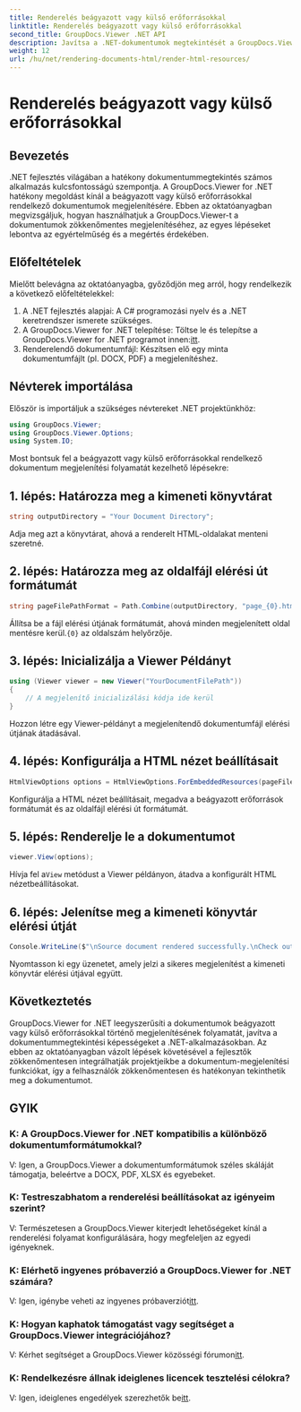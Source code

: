 ```yaml
---
title: Renderelés beágyazott vagy külső erőforrásokkal
linktitle: Renderelés beágyazott vagy külső erőforrásokkal
second_title: GroupDocs.Viewer .NET API
description: Javítsa a .NET-dokumentumok megtekintését a GroupDocs.Viewer segítségével a zökkenőmentes megjelenítés érdekében. Kövesse oktatóanyagunkat a hatékony integráció és a kiváló felhasználói élmény érdekében.
weight: 12
url: /hu/net/rendering-documents-html/render-html-resources/
---
```


# Renderelés beágyazott vagy külső erőforrásokkal

## Bevezetés

.NET fejlesztés világában a hatékony dokumentummegtekintés számos alkalmazás kulcsfontosságú szempontja. A GroupDocs.Viewer for .NET hatékony megoldást kínál a beágyazott vagy külső erőforrásokkal rendelkező dokumentumok megjelenítésére. Ebben az oktatóanyagban megvizsgáljuk, hogyan használhatjuk a GroupDocs.Viewer-t a dokumentumok zökkenőmentes megjelenítéséhez, az egyes lépéseket lebontva az egyértelműség és a megértés érdekében.

## Előfeltételek

Mielőtt belevágna az oktatóanyagba, győződjön meg arról, hogy rendelkezik a következő előfeltételekkel:

1. A .NET fejlesztés alapjai: A C# programozási nyelv és a .NET keretrendszer ismerete szükséges.
2.  A GroupDocs.Viewer for .NET telepítése: Töltse le és telepítse a GroupDocs.Viewer for .NET programot innen:[itt](https://releases.groupdocs.com/viewer/net/).
3. Renderelendő dokumentumfájl: Készítsen elő egy minta dokumentumfájlt (pl. DOCX, PDF) a megjelenítéshez.

## Névterek importálása

Először is importáljuk a szükséges névtereket .NET projektünkhöz:

```csharp
using GroupDocs.Viewer;
using GroupDocs.Viewer.Options;
using System.IO;
```

Most bontsuk fel a beágyazott vagy külső erőforrásokkal rendelkező dokumentum megjelenítési folyamatát kezelhető lépésekre:

## 1. lépés: Határozza meg a kimeneti könyvtárat

```csharp
string outputDirectory = "Your Document Directory";
```

Adja meg azt a könyvtárat, ahová a renderelt HTML-oldalakat menteni szeretné.

## 2. lépés: Határozza meg az oldalfájl elérési út formátumát

```csharp
string pageFilePathFormat = Path.Combine(outputDirectory, "page_{0}.html");
```

Állítsa be a fájl elérési útjának formátumát, ahová minden megjelenített oldal mentésre kerül.`{0}` az oldalszám helyőrzője.

## 3. lépés: Inicializálja a Viewer Példányt

```csharp
using (Viewer viewer = new Viewer("YourDocumentFilePath"))
{
    // A megjelenítő inicializálási kódja ide kerül
}
```

Hozzon létre egy Viewer-példányt a megjelenítendő dokumentumfájl elérési útjának átadásával.

## 4. lépés: Konfigurálja a HTML nézet beállításait

```csharp
HtmlViewOptions options = HtmlViewOptions.ForEmbeddedResources(pageFilePathFormat);
```

Konfigurálja a HTML nézet beállításait, megadva a beágyazott erőforrások formátumát és az oldalfájl elérési út formátumát.

## 5. lépés: Renderelje le a dokumentumot

```csharp
viewer.View(options);
```

 Hívja fel a`View` metódust a Viewer példányon, átadva a konfigurált HTML nézetbeállításokat.

## 6. lépés: Jelenítse meg a kimeneti könyvtár elérési útját

```csharp
Console.WriteLine($"\nSource document rendered successfully.\nCheck output in: {outputDirectory}");
```

Nyomtasson ki egy üzenetet, amely jelzi a sikeres megjelenítést a kimeneti könyvtár elérési útjával együtt.

## Következtetés

GroupDocs.Viewer for .NET leegyszerűsíti a dokumentumok beágyazott vagy külső erőforrásokkal történő megjelenítésének folyamatát, javítva a dokumentummegtekintési képességeket a .NET-alkalmazásokban. Az ebben az oktatóanyagban vázolt lépések követésével a fejlesztők zökkenőmentesen integrálhatják projektjeikbe a dokumentum-megjelenítési funkciókat, így a felhasználók zökkenőmentesen és hatékonyan tekinthetik meg a dokumentumot.

## GYIK

### K: A GroupDocs.Viewer for .NET kompatibilis a különböző dokumentumformátumokkal?

V: Igen, a GroupDocs.Viewer a dokumentumformátumok széles skáláját támogatja, beleértve a DOCX, PDF, XLSX és egyebeket.

### K: Testreszabhatom a renderelési beállításokat az igényeim szerint?

V: Természetesen a GroupDocs.Viewer kiterjedt lehetőségeket kínál a renderelési folyamat konfigurálására, hogy megfeleljen az egyedi igényeknek.

### K: Elérhető ingyenes próbaverzió a GroupDocs.Viewer for .NET számára?

 V: Igen, igénybe veheti az ingyenes próbaverziót[itt](https://releases.groupdocs.com/).

### K: Hogyan kaphatok támogatást vagy segítséget a GroupDocs.Viewer integrációjához?

 V: Kérhet segítséget a GroupDocs.Viewer közösségi fórumon[itt](https://forum.groupdocs.com/c/viewer/9).

### K: Rendelkezésre állnak ideiglenes licencek tesztelési célokra?

 V: Igen, ideiglenes engedélyek szerezhetők be[itt](https://purchase.groupdocs.com/temporary-license/).